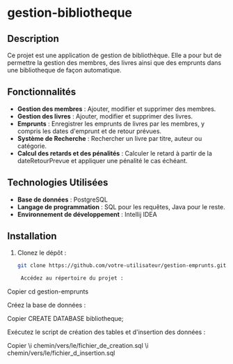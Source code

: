 # gestion-bibliotheque

## Description

Ce projet est une application de gestion de bibliothèque. Elle a pour but de permettre la gestion des membres, des livres ainsi que des emprunts dans une bibliotheque de façon automatique.

## Fonctionnalités

- **Gestion des membres** : Ajouter, modifier et supprimer des membres.
- **Gestion des livres** : Ajouter, modifier et supprimer des livres.
- **Emprunts** : Enregistrer les emprunts de livres par les membres, y compris les dates d'emprunt et de retour prévues.
- **Système de Recherche** : Rechercher un livre par titre, auteur ou catégorie.
- **Calcul des retards et des pénalités** : Calculer le retard à partir de la dateRetourPrevue et appliquer une pénalité le cas échéant.

## Technologies Utilisées

- **Base de données** : PostgreSQL
- **Langage de programmation** : SQL pour les requêtes, Java pour le reste.
- **Environnement de développement** : Intellij IDEA

## Installation

1. Clonez le dépôt :
   ```bash
   git clone https://github.com/votre-utilisateur/gestion-emprunts.git

    Accédez au répertoire du projet :

Copier
cd gestion-emprunts

Créez la base de données :

Copier
CREATE DATABASE bibliotheque;

Exécutez le script de création des tables et d'insertion des données :

Copier
\i chemin/vers/le/fichier_de_creation.sql
\i chemin/vers/le/fichier_d_insertion.sql

